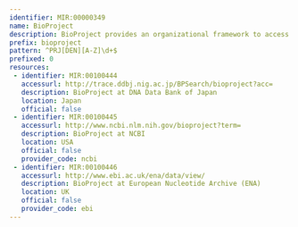 ```yaml
---
identifier: MIR:00000349
name: BioProject
description: BioProject provides an organizational framework to access metadata about research projects and the data from the projects that are deposited into different databases. It provides information about a project’s scope, material, objectives, funding source and general relevance categories.
prefix: bioproject
pattern: ^PRJ[DEN][A-Z]\d+$
prefixed: 0
resources:
 - identifier: MIR:00100444
   accessurl: http://trace.ddbj.nig.ac.jp/BPSearch/bioproject?acc=
   description: BioProject at DNA Data Bank of Japan
   location: Japan
   official: false
 - identifier: MIR:00100445
   accessurl: http://www.ncbi.nlm.nih.gov/bioproject?term=
   description: BioProject at NCBI
   location: USA
   official: false
   provider_code: ncbi
 - identifier: MIR:00100446
   accessurl: http://www.ebi.ac.uk/ena/data/view/
   description: BioProject at European Nucleotide Archive (ENA)
   location: UK
   official: false
   provider_code: ebi
---
```

